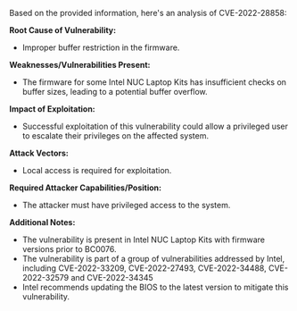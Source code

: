 Based on the provided information, here's an analysis of CVE-2022-28858:

**Root Cause of Vulnerability:**
- Improper buffer restriction in the firmware.

**Weaknesses/Vulnerabilities Present:**
- The firmware for some Intel NUC Laptop Kits has insufficient checks on buffer sizes, leading to a potential buffer overflow.

**Impact of Exploitation:**
- Successful exploitation of this vulnerability could allow a privileged user to escalate their privileges on the affected system.

**Attack Vectors:**
- Local access is required for exploitation.

**Required Attacker Capabilities/Position:**
- The attacker must have privileged access to the system.

**Additional Notes:**
- The vulnerability is present in Intel NUC Laptop Kits with firmware versions prior to BC0076.
- The vulnerability is part of a group of vulnerabilities addressed by Intel, including CVE-2022-33209, CVE-2022-27493, CVE-2022-34488, CVE-2022-32579 and CVE-2022-34345
- Intel recommends updating the BIOS to the latest version to mitigate this vulnerability.